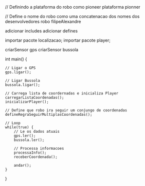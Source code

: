 // Definindo a plataforma do robo como pioneer
plataforma pionner

// Define o nome do robo como uma concatenacao dos nomes dos desenvolvedores
robo filipeAlexandre

adicionar includes
adicionar defines

importar pacote localizacao;
importar pacote player;

criarSensor gps
criarSensor bussola

int main() {

    // Ligar o GPS
    gps.ligar();
    
    // Ligar Bussola
    bussola.ligar();
    
    // Carrega lista de coordernadas e inicializa Player
    carregarListaCoordenadas();
    inicializarPlayer();
    
    // Define que robo ira seguir um conjungo de coordenadas
    defineRegraSeguirMultiplasCoordenadas();
    
    // Loop
    while(true) {
        // Le os dados atuais
        gps.ler();
        bussola.ler();
        
        // Processa informacoes
        processaInfo();
        receberCoordenada();
        
        andar();
    }
}